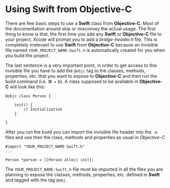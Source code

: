 # Using Swift from Objective-C

There are few basic steps to use a **Swift** class from **Objective-C**. Most of the documentation around skip or misconvey the actual usage. The first thing to know is that, the first time you add any **Swift** or **Objective-C** file to your project, Xcode will prompt you to add a *bridge-header.h* file. This is completely irrelevant to use **Swift** from **Objective-C** because an invisible file named `YOUR_PROJECT_NAME-Swift.h` is automatically created for you when you build the project.

The last sentence is a very important point, in order to get access to this invisible file you have to add the `@objc` tag to the classes, methods, properties, etc. that you want to expose to **Objective-C** and then run the build command (i.e. ⌘ + b).
A class supposed to be available in **Objective-C** will look like this:

```
@objc class Person {
    
    init() {
        // Initialization
    }

}
```
After you run the build you can import the invisible file header into the `.m` files and use then the class, methods and properties as usual in *Objective-C*

```
#import "YOUR_PROJECT_NAME-Swift.h"
...

Person *person = [[Person alloc] init];

```
The ```YOUR_PROJECT_NAME-Swift.h``` file must be imported in all the files you are planning to expose the classes, methods, properties, etc. defined in **Swift** and tagged with the tag `@obj`.

